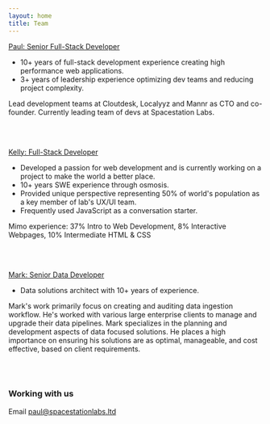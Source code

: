 ```yaml
---
layout: home
title: Team
---
```


[Paul: Senior Full-Stack Developer](https://x.com/pxue)
- 10+ years of full-stack development experience creating high performance web applications.  
- 3+ years of leadership experience optimizing dev teams and reducing project complexity.  

Lead development teams at Cloutdesk, Localyyz and Mannr as CTO and co-founder.
Currently leading team of devs at Spacestation Labs.

<br />
<br />

[Kelly: Full-Stack Developer](https://www.linkedin.com/in/kelly-zhu)
- Developed a passion for web development and is currently working on a project
  to make the world a better place.
- 10+ years SWE experience through osmosis.
- Provided unique perspective representing 50% of world's population as a key
  member of lab's UX/UI team.
- Frequently used JavaScript as a conversation starter.

Mimo experience: 37% Intro to Web Development, 8% Interactive Webpages, 10%
  Intermediate HTML & CSS

<br />
<br />

[Mark: Senior Data Developer](https://www.linkedin.com/in/mark-khaitman-a9b24a74/)
- Data solutions architect with 10+ years of experience.

Mark's work primarily focus on creating and auditing data ingestion workflow. He's worked with various large enterprise clients
to manage and upgrade their data pipelines. Mark specializes in the planning and development aspects of data focused solutions.
He places a high importance on ensuring his solutions are as optimal, manageable, and cost effective, based on client requirements.

<br />
<br />

### Working with us

Email paul@spacestationlabs.ltd
